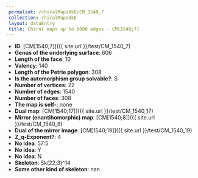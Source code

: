 ```yaml
--- 
 permalink: /chiralMaps6kE/CM_1540_7 
 collection: chiralMaps6kE
 layout: dataEntry
 title: Chiral maps up to 6000 edges - CM[1540;7]
---
```


- **ID**: [CM[1540;7]]({{ site.url }}/test/CM_1540_7)
- **Genus of the underlying surface**: 606
- **Length of the face**: 10
- **Valency**: 140
- **Length of the Petrie polygon**: 308
- **Is the automorphism group solvable?**: S
- **Number of vertices**: 22
- **Number of edges**: 1540
- **Number of faces**: 308
- **The map is self-**: none
- **Dual map**: [CM[1540;17]]({{ site.url }}/test/CM_1540_17)
- **Mirror (enantihomorphic) map**: [CM[1540;8]]({{ site.url }}/test/CM_1540_8)
- **Dual of the mirror image**: [CM[1540;19]]({{ site.url }}/test/CM_1540_19)
- **Z_q-Exponent?**: 4
- **No idea**:  57:5
- **No idea**: Y
- **No idea**: N
- **Skeleton**: Sk(22;3)^14
- **Some other kind of skeleton**: nan
